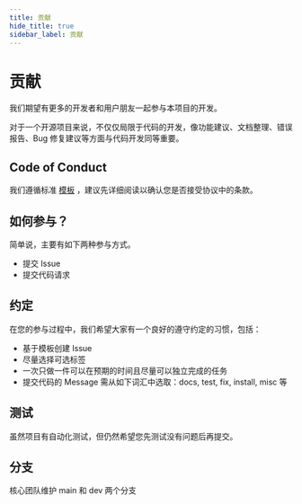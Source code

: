 ```yaml
---
title: 贡献
hide_title: true
sidebar_label: 贡献
---
```


# 贡献

我们期望有更多的开发者和用户朋友一起参与本项目的开发。  

对于一个开源项目来说，不仅仅局限于代码的开发，像功能建议、文档整理、错误报告、Bug 修复建议等方面与代码开发同等重要。


## Code of Conduct

我们遵循标准 [模板](https://code.fb.com/codeofconduct) ，建议先详细阅读以确认您是否接受协议中的条款。

## 如何参与？

简单说，主要有如下两种参与方式。

* 提交 Issue
* 提交代码请求

## 约定

在您的参与过程中，我们希望大家有一个良好的遵守约定的习惯，包括：

* 基于模板创建 Issue
* 尽量选择可选标签
* 一次只做一件可以在预期的时间且尽量可以独立完成的任务
* 提交代码的 Message 需从如下词汇中选取：docs, test, fix, install, misc 等

## 测试

虽然项目有自动化测试，但仍然希望您先测试没有问题后再提交。

## 分支

核心团队维护 main 和 dev 两个分支